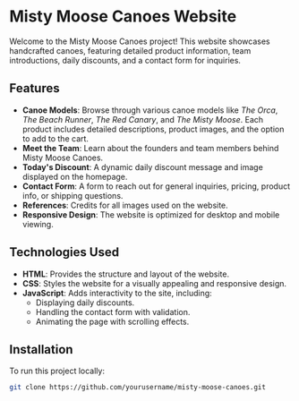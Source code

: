 # Misty Moose Canoes Website

Welcome to the Misty Moose Canoes project! This website showcases handcrafted canoes, featuring detailed product information, team introductions, daily discounts, and a contact form for inquiries.

## Features

- **Canoe Models**: Browse through various canoe models like *The Orca*, *The Beach Runner*, *The Red Canary*, and *The Misty Moose*. Each product includes detailed descriptions, product images, and the option to add to the cart.
- **Meet the Team**: Learn about the founders and team members behind Misty Moose Canoes.
- **Today's Discount**: A dynamic daily discount message and image displayed on the homepage.
- **Contact Form**: A form to reach out for general inquiries, pricing, product info, or shipping questions.
- **References**: Credits for all images used on the website.
- **Responsive Design**: The website is optimized for desktop and mobile viewing.

## Technologies Used

- **HTML**: Provides the structure and layout of the website.
- **CSS**: Styles the website for a visually appealing and responsive design.
- **JavaScript**: Adds interactivity to the site, including:
  - Displaying daily discounts.
  - Handling the contact form with validation.
  - Animating the page with scrolling effects.


## Installation

To run this project locally:

   ```bash
   git clone https://github.com/yourusername/misty-moose-canoes.git
